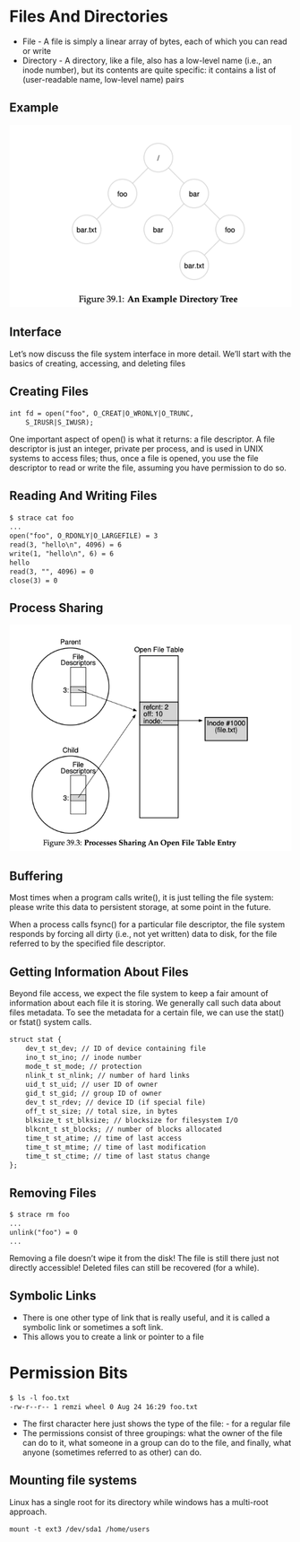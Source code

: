 # Files And Directories

- File - A file is simply a linear array of bytes, each of which you
    can read or write
- Directory - A directory, like a file, also has a low-level name
    (i.e., an inode number), but its contents are quite specific: it
    contains a list of (user-readable name, low-level name) pairs

## Example

![dir](images/dir-tree.png)

## Interface

Let’s now discuss the file system interface in more detail. We’ll start
with the basics of creating, accessing, and deleting files

## Creating Files

    int fd = open("foo", O_CREAT|O_WRONLY|O_TRUNC,
        S_IRUSR|S_IWUSR);

One important aspect of open() is what it returns: a file descriptor. A
file descriptor is just an integer, private per process, and is used in
UNIX systems to access files; thus, once a file is opened, you use the
file descriptor to read or write the file, assuming you have permission
to do so.

## Reading And Writing Files

    $ strace cat foo
    ...
    open("foo", O_RDONLY|O_LARGEFILE) = 3
    read(3, "hello\n", 4096) = 6
    write(1, "hello\n", 6) = 6
    hello
    read(3, "", 4096) = 0
    close(3) = 0

## Process Sharing

![sharing](images/share-file-handle.png)

## Buffering

Most times when a program calls write(), it is just telling the file
system: please write this data to persistent storage, at some point in
the future.

When a process calls fsync() for a particular file descriptor, the file
system responds by forcing all dirty (i.e., not yet written) data to
disk, for the file referred to by the specified file descriptor.

## Getting Information About Files

Beyond file access, we expect the file system to keep a fair amount of
information about each file it is storing. We generally call such data
about files metadata. To see the metadata for a certain file, we can use
the stat() or fstat() system calls.

    struct stat {
        dev_t st_dev; // ID of device containing file
        ino_t st_ino; // inode number
        mode_t st_mode; // protection
        nlink_t st_nlink; // number of hard links
        uid_t st_uid; // user ID of owner
        gid_t st_gid; // group ID of owner
        dev_t st_rdev; // device ID (if special file)
        off_t st_size; // total size, in bytes
        blksize_t st_blksize; // blocksize for filesystem I/O
        blkcnt_t st_blocks; // number of blocks allocated
        time_t st_atime; // time of last access
        time_t st_mtime; // time of last modification
        time_t st_ctime; // time of last status change
    };

## Removing Files

    $ strace rm foo
    ...
    unlink("foo") = 0
    ...

Removing a file doesn’t wipe it from the disk! The file is still
there just not directly accessible! Deleted files can still be
recovered (for a while).

## Symbolic Links

- There is one other type of link that is really useful, and it is
    called a symbolic link or sometimes a soft link.
- This allows you to create a link or pointer to a file

# Permission Bits

    $ ls -l foo.txt
    -rw-r--r-- 1 remzi wheel 0 Aug 24 16:29 foo.txt

- The first character here just shows the type of the file: - for a
    regular file
- The permissions consist of three groupings: what the owner of the
    file can do to it, what someone in a group can do to the file, and
    finally, what anyone (sometimes referred to as other) can do.

## Mounting file systems

Linux has a single root for its directory while windows has a multi-root
approach.

    mount -t ext3 /dev/sda1 /home/users
